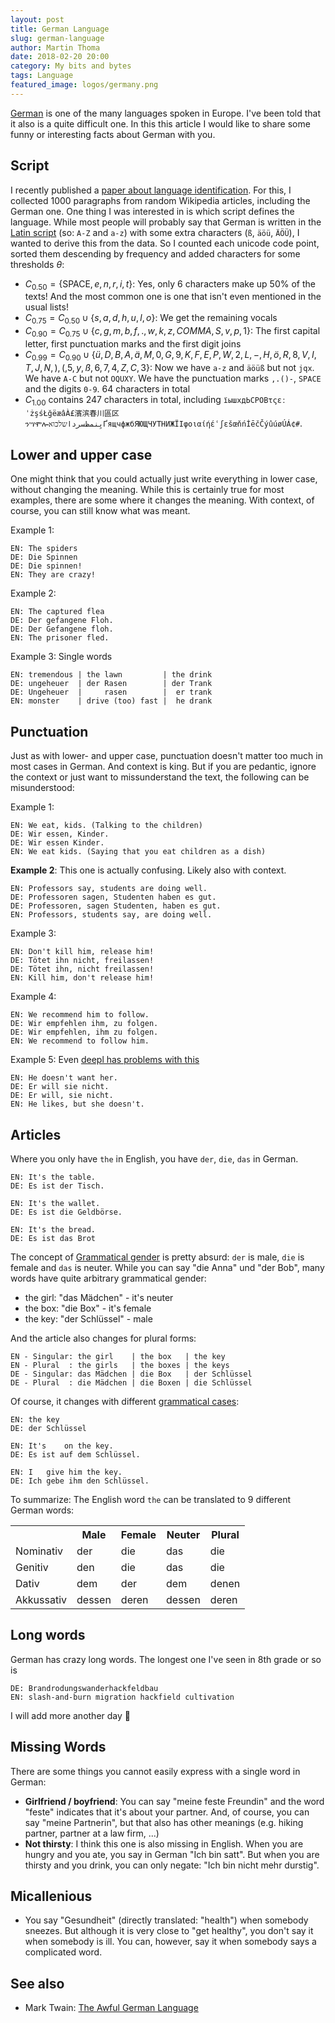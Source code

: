 ```yaml
---
layout: post
title: German Language
slug: german-language
author: Martin Thoma
date: 2018-02-20 20:00
category: My bits and bytes
tags: Language
featured_image: logos/germany.png
---
```

[German](https://en.wikipedia.org/wiki/German_language) is one of the many
languages spoken in Europe. I've been told that it also is a quite difficult
one. In this this article I would like to share some funny or interesting
facts about German with you.


## Script

I recently published a [paper about language identification](https://arxiv.org/pdf/1801.07779.pdf).
For this, I collected 1000 paragraphs from random Wikipedia articles, including
the German one. One thing I was interested in is which script defines the language.
While most people will probably say that German is written in the [Latin script](https://en.wikipedia.org/wiki/Latin_script) (so: `A-Z` and `a-z`) with some extra characters (`ß`, `äöü`, `ÄÖÜ`),
I wanted to derive this from the data. So I counted each unicode code point, sorted them descending
by frequency and added characters for some thresholds $\theta$:

* $C_{0.50} = \{\text{SPACE}, e, n, r, i, t\}$: Yes, only 6 characters make up 50% of the texts! And the most common one is one that isn't even mentioned in the usual lists!
* $C_{0.75} = C_{0.50} \cup \{s, a, d, h, u, l, o\}$: We get the remaining vocals
* $C_{0.90} = C_{0.75} \cup \{c, g, m, b, f, ., w, k, z, COMMA, S, v, p, 1\}$: The first capital letter, first punctuation marks and the first digit joins
* $C_{0.99} = C_{0.90} \cup \{ü, D, B, A, ä, M, 0, G, 9, K, F, E, P, W, 2, L, -, H, ö, R, 8, V, I, T, J, N ,), (, 5, y, ß, 6, 7, 4, Z, C, 3\}$: Now we have `a-z` and `äöüß` but not `jqx`. We have `A-C` but not `OQUXY`. We have the punctuation marks `,.()-`, `SPACE` and the digits `0-9`. 64 characters in total
* $C_{1.00}$ contains 247 characters in total, including `їышхдЬСРОВτςεːˈżşśŁğëæâÀ£濱滨春川區区ንሣሞሎیِنمظسرداשלכואҐящчфжбЯЮЩЧУТНИЖЇІφοιαίήέʿʃɛšœňńİēčČýûúøÚÁ¢#`.


## Lower and upper case

One might think that you could actually just write everything in lower case,
without changing the meaning. While this is certainly true for most examples,
there are some where it changes the meaning. With context, of course, you can
still know what was meant.

Example 1:

```text
EN: The spiders
DE: Die Spinnen
DE: Die spinnen!
EN: They are crazy!
```

Example 2:

```text
EN: The captured flea
DE: Der gefangene Floh.
DE: Der Gefangene floh.
EN: The prisoner fled.
```

Example 3: Single words

```text
EN: tremendous | the lawn         | the drink
DE: ungeheuer  | der Rasen        | der Trank
DE: Ungeheuer  |     rasen        |  er trank
EN: monster    | drive (too) fast |  he drank
```


## Punctuation

Just as with lower- and upper case, punctuation doesn't matter too much in most
cases in German. And context is king. But if you are pedantic, ignore the
context or just want to missunderstand the text, the following can be
misunderstood:

Example 1:

```text
EN: We eat, kids. (Talking to the children)
DE: Wir essen, Kinder.
DE: Wir essen Kinder.
EN: We eat kids. (Saying that you eat children as a dish)
```

**Example 2**: This one is actually confusing. Likely also with context.

```text
EN: Professors say, students are doing well.
DE: Professoren sagen, Studenten haben es gut.
DE: Professoren, sagen Studenten, haben es gut.
EN: Professors, students say, are doing well.
```

Example 3:

```text
EN: Don't kill him, release him!
DE: Tötet ihn nicht, freilassen!
DE: Tötet ihn, nicht freilassen!
EN: Kill him, don't release him!
```

Example 4:

```text
EN: We recommend him to follow.
DE: Wir empfehlen ihm, zu folgen.
DE: Wir empfehlen, ihm zu folgen.
EN: We recommend to follow him.
```

Example 5: Even [deepl has problems with this](https://www.deepl.com/translate)

```text
EN: He doesn't want her.
DE: Er will sie nicht.
DE: Er will, sie nicht.
EN: He likes, but she doesn't.
```

## Articles

Where you only have `the` in English, you have `der`, `die`, `das` in German.

```text
EN: It's the table.
DE: Es ist der Tisch.

EN: It's the wallet.
DE: Es ist die Geldbörse.

EN: It's the bread.
DE: Es ist das Brot
```

The concept of [Grammatical gender](https://en.wikipedia.org/wiki/Grammatical_gender) is pretty absurd: `der` is male, `die` is female and `das` is neuter. While you can say "die Anna" und "der Bob",
many words have quite arbitrary grammatical gender:

* the girl: "das Mädchen" - it's neuter
* the box: "die Box" - it's female
* the key: "der Schlüssel" - male

And the article also changes for plural forms:

```text
EN - Singular: the girl    | the box   | the key
EN - Plural  : the girls   | the boxes | the keys
DE - Singular: das Mädchen | die Box   | der Schlüssel
DE - Plural  : die Mädchen | die Boxen | die Schlüssel
```

Of course, it changes with different [grammatical cases](https://en.wikipedia.org/wiki/Grammatical_case):

```text
EN: the key
DE: der Schlüssel

EN: It's    on the key.
DE: Es ist auf dem Schlüssel.

EN: I   give him the key.
DE: Ich gebe ihm den Schlüssel.
```

To summarize: The English word `the` can be translated to 9 different German
words:

<table class="table">
    <tr>
        <th></th>
        <th>Male</th>
        <th>Female</th>
        <th>Neuter</th>
        <th>Plural</th>
    </tr>
    <tr>
        <td>Nominativ</td>
        <td>der&nbsp;</td>
        <td>die</td>
        <td>das</td>
        <td>die</td>
    </tr>
    <tr>
        <td>Genitiv</td>
        <td>den</td>
        <td>die</td>
        <td>das</td>
        <td>die</td>
    </tr>
    <tr>
        <td>Dativ</td>
        <td>dem</td>
        <td>der</td>
        <td>dem</td>
        <td>denen</td>
    </tr>
    <tr>
        <td>Akkussativ</td>
        <td>dessen</td>
        <td>deren</td>
        <td>dessen</td>
        <td>deren</td>
    </tr>
</table>


## Long words

German has crazy long words. The longest one I've seen in 8th grade or so is

```text
DE: Brandrodungswanderhackfeldbau
EN: slash-and-burn migration hackfield cultivation
```

I will add more another day 🙂


## Missing Words

There are some things you cannot easily express with a single word in German:

* **Girlfriend / boyfriend**: You can say "meine feste Freundin" and the word
  "feste" indicates that it's about your partner. And, of course, you can say
  "meine Partnerin", but that also has other meanings (e.g. hiking partner,
  partner at a law firm, ...)
* **Not thirsty**: I think this one is also missing in English. When you are
  hungry and you ate, you say in German "Ich bin satt". But when you are
  thirsty and you drink, you can only negate: "Ich bin nicht mehr durstig".


## Micallenious

* You say "Gesundheit" (directly translated: "health") when somebody sneezes.
  But although it is very close to "get healthy", you don't say it when
  somebody is ill. You can, however, say it when somebody says a complicated
  word.


## See also

* Mark Twain: [The Awful German Language](https://en.wikipedia.org/wiki/The_Awful_German_Language)
